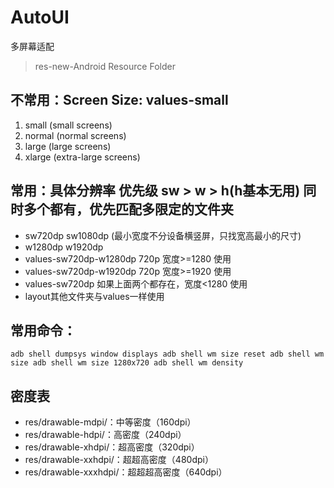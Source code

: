 # AutoUI
多屏幕适配
> res-new-Android Resource Folder

## 不常用：Screen Size:  values-small
1. small (small screens)
2. normal (normal screens)
3. large (large screens)
4. xlarge (extra-large screens)

## 常用：具体分辨率 优先级 sw > w > h(h基本无用)  同时多个都有，优先匹配多限定的文件夹
* sw720dp sw1080dp (最小宽度不分设备横竖屏，只找宽高最小的尺寸)
* w1280dp w1920dp
* values-sw720dp-w1280dp    720p 宽度>=1280 使用
* values-sw720dp-w1920dp    720p 宽度>=1920 使用
* values-sw720dp            如果上面两个都存在，宽度<1280 使用
* layout其他文件夹与values一样使用

## 常用命令：
`adb shell dumpsys window displays
adb shell wm size reset
adb shell wm size
adb shell wm size 1280x720
adb shell wm density`

## 密度表
* res/drawable-mdpi/：中等密度（160dpi）
* res/drawable-hdpi/：高密度（240dpi）
* res/drawable-xhdpi/：超高密度（320dpi）
* res/drawable-xxhdpi/：超超高密度（480dpi）
* res/drawable-xxxhdpi/：超超超高密度（640dpi）

